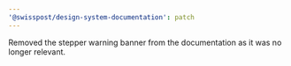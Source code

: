 ```yaml
---
'@swisspost/design-system-documentation': patch
---
```


Removed the stepper warning banner from the documentation as it was no longer relevant.
